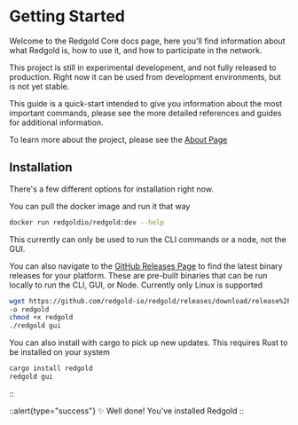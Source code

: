 # Getting Started

Welcome to the Redgold Core docs page, here you'll find information about what Redgold is, 
how to use it, and how to participate in the network.

This project is still in experimental development, and not fully released to production. Right 
now it can be used from development environments, but is not yet stable. 

This guide is a 
quick-start intended to give you information about the most important commands, please see the 
more detailed references and guides for additional information.

To learn more about the project, please see the [About Page](/introduction/about)

## Installation

There's a few different options for installation right now.

You can pull the docker image and run it that way

```bash
docker run redgoldio/redgold:dev --help
```

This currently can only be used to run the CLI commands or a node, not the GUI.

You can also navigate to the [GitHub Releases Page](https://github.com/redgold-io/redgold/releases) to 
find the latest binary releases for your platform. These are pre-built binaries that can be run 
locally to run the CLI, GUI, or Node. Currently only Linux is supported


```bash
wget https://github.com/redgold-io/redgold/releases/download/release%2Fdev/redgold_linux \
-o redgold
chmod +x redgold
./redgold gui
```


You can also install with cargo to pick up new updates. This requires Rust to be installed on 
your system

```bash
cargo install redgold
redgold gui
```

::

::alert{type="success"}
✨ Well done! You've installed Redgold
::
